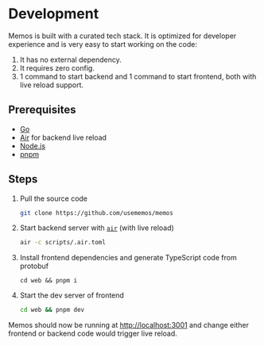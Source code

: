 # Development

Memos is built with a curated tech stack. It is optimized for developer experience and is very easy to start working on the code:

1. It has no external dependency.
2. It requires zero config.
3. 1 command to start backend and 1 command to start frontend, both with live reload support.

## Prerequisites

- [Go](https://golang.org/doc/install)
- [Air](https://github.com/cosmtrek/air#installation) for backend live reload
- [Node.js](https://nodejs.org/)
- [pnpm](https://pnpm.io/installation)

## Steps

1. Pull the source code

   ```bash
   git clone https://github.com/usememos/memos
   ```

2. Start backend server with [`air`](https://github.com/cosmtrek/air) (with live reload)

   ```bash
   air -c scripts/.air.toml
   ```

3. Install frontend dependencies and generate TypeScript code from protobuf

   ```
   cd web && pnpm i
   ```

4. Start the dev server of frontend

   ```bash
   cd web && pnpm dev
   ```

Memos should now be running at [http://localhost:3001](http://localhost:3001) and change either frontend or backend code would trigger live reload.
